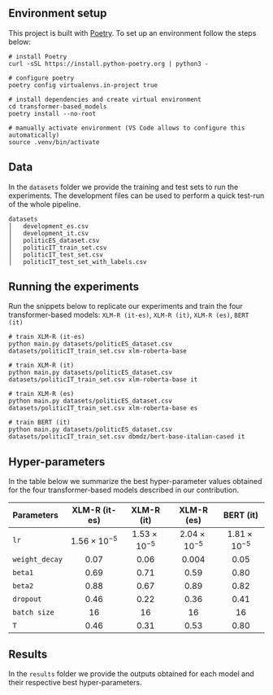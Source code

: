 
## Environment setup
This project is built with [Poetry](https://python-poetry.org/). To set up an environment follow the steps below:

```shell
# install Poetry
curl -sSL https://install.python-poetry.org | python3 -

# configure poetry
poetry config virtualenvs.in-project true

# install dependencies and create virtual environment
cd transformer-based_models
poetry install --no-root

# manually activate environment (VS Code allows to configure this automatically)
source .venv/bin/activate
```

## Data
In the `datasets` folder we provide the training and test sets to run the experiments. The development files can be used to perform a quick test-run of the whole pipeline.

```text
datasets
│   development_es.csv
│   development_it.csv
│   politicES_dataset.csv
│   politicIT_train_set.csv
│   politicIT_test_set.csv
│   politicIT_test_set_with_labels.csv
```

## Running the experiments
Run the snippets below to replicate our experiments and train the four transformer-based models: `XLM-R (it-es)`, `XLM-R (it)`, `XLM-R (es)`, `BERT (it)`

```shell
# train XLM-R (it-es)
python main.py datasets/politicES_dataset.csv datasets/politicIT_train_set.csv xlm-roberta-base

# train XLM-R (it)
python main.py datasets/politicES_dataset.csv datasets/politicIT_train_set.csv xlm-roberta-base it

# train XLM-R (es)
python main.py datasets/politicES_dataset.csv datasets/politicIT_train_set.csv xlm-roberta-base es

# train BERT (it)
python main.py datasets/politicES_dataset.csv datasets/politicIT_train_set.csv dbmdz/bert-base-italian-cased it
```

## Hyper-parameters
In the table below we summarize the best hyper-parameter values obtained for the four transformer-based models described in our contribution.

| Parameters    | XLM-R (it-es)         | XLM-R (it)            | XLM-R (es)            | BERT (it)            |
| :---          |     :---:             |     :---:             |     :---:             |     :---:            |
| `lr`          | $1.56 \times 10^{-5}$ | $1.53 \times 10^{-5}$ | $2.04 \times 10^{-5}$ |$1.81 \times 10^{-5}$ |
| `weight_decay`| $0.07$                | $0.06$                | $0.004$               | $0.05$               |
| `beta1`       | $0.69$                | $0.71$                | $0.59$                | $0.80$               |
| `beta2`       | $0.88$                | $0.67$                | $0.89$                | $0.82$               |
| `dropout`     | $0.46$                | $0.22$                | $0.36$                | $0.41$               |
| `batch size`  | $16$                  | $16$                  | $16$                  | $16$                 |
| `T`           | $0.46$                | $0.31$                | $0.53$                | $0.80$               |

## Results
In the `results` folder we provide the outputs obtained for each model and their respective best hyper-parameters.

